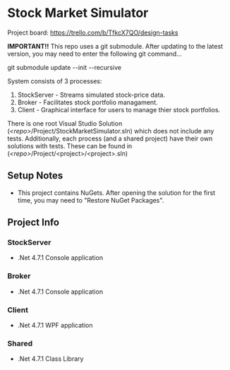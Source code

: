 # Stock Market Simulator

Project board: https://trello.com/b/TfkcX7QO/design-tasks

**IMPORTANT!!** This repo uses a git submodule. After updating to the latest version, you may need to enter the following git command...

git submodule update --init --recursive

System consists of 3 processes: 
  1. StockServer - Streams simulated stock-price data.
  2. Broker - Facilitates stock portfolio managament.
  3. Client - Graphical interface for users to manage thier stock portfolios.
  
There is one root Visual Studio Solution (_\<repo\>_/Project/StockMarketSimulator.sln) which does not include any tests. Additionally, each process (and a shared project) have their own solutions with tests. These can be found in (_\<repo\>_/Project/\<project\>/\<project\>.sln)

## Setup Notes

  * This project contains NuGets. After opening the solution for the first time, you may need to "Restore NuGet Packages".

## Project Info

### StockServer

  * .Net 4.7.1 Console application

### Broker

  * .Net 4.7.1 Console application
  
### Client

  * .Net 4.7.1 WPF application
  
### Shared

  * .Net 4.7.1 Class Library

